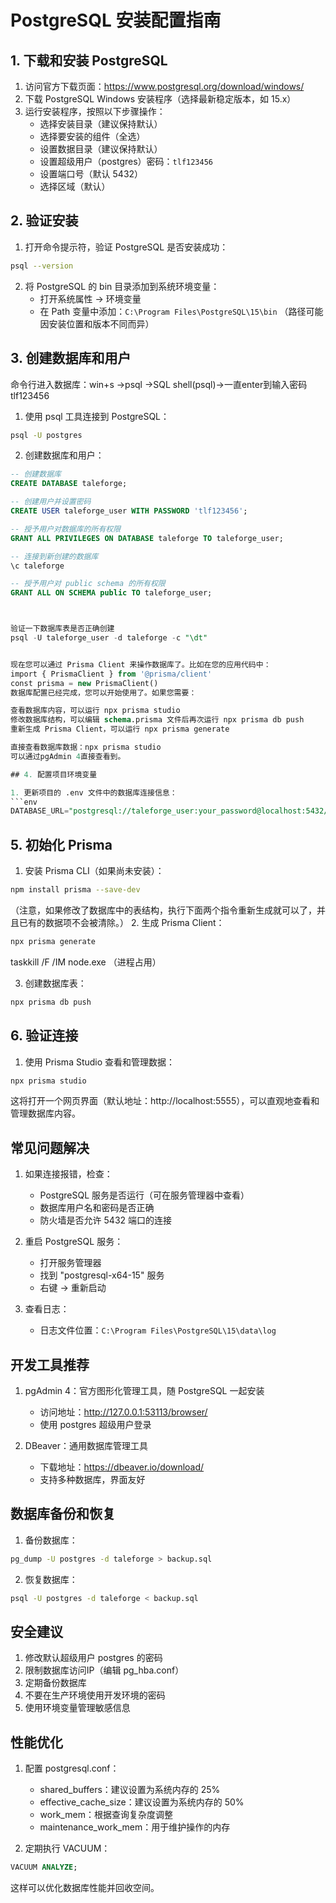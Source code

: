 # PostgreSQL 安装配置指南

## 1. 下载和安装 PostgreSQL

1. 访问官方下载页面：https://www.postgresql.org/download/windows/
2. 下载 PostgreSQL Windows 安装程序（选择最新稳定版本，如 15.x）
3. 运行安装程序，按照以下步骤操作：
   - 选择安装目录（建议保持默认）
   - 选择要安装的组件（全选）
   - 设置数据目录（建议保持默认）
   - 设置超级用户（postgres）密码：`tlf123456`
   - 设置端口号（默认 5432）
   - 选择区域（默认）

## 2. 验证安装

1. 打开命令提示符，验证 PostgreSQL 是否安装成功：
```bash
psql --version
```

2. 将 PostgreSQL 的 bin 目录添加到系统环境变量：
   - 打开系统属性 -> 环境变量
   - 在 Path 变量中添加：`C:\Program Files\PostgreSQL\15\bin`
   （路径可能因安装位置和版本不同而异）

## 3. 创建数据库和用户

命令行进入数据库：win+s  ->psql  ->SQL shell(psql)->一直enter到输入密码 tlf123456

1. 使用 psql 工具连接到 PostgreSQL：
```bash
psql -U postgres
```

2. 创建数据库和用户：
```sql
-- 创建数据库
CREATE DATABASE taleforge;

-- 创建用户并设置密码
CREATE USER taleforge_user WITH PASSWORD 'tlf123456';

-- 授予用户对数据库的所有权限
GRANT ALL PRIVILEGES ON DATABASE taleforge TO taleforge_user;

-- 连接到新创建的数据库
\c taleforge

-- 授予用户对 public schema 的所有权限
GRANT ALL ON SCHEMA public TO taleforge_user;



验证一下数据库表是否正确创建
psql -U taleforge_user -d taleforge -c "\dt"


现在您可以通过 Prisma Client 来操作数据库了。比如在您的应用代码中：
import { PrismaClient } from '@prisma/client'
const prisma = new PrismaClient()
数据库配置已经完成，您可以开始使用了。如果您需要：

查看数据库内容，可以运行 npx prisma studio
修改数据库结构，可以编辑 schema.prisma 文件后再次运行 npx prisma db push
重新生成 Prisma Client，可以运行 npx prisma generate

直接查看数据库数据：npx prisma studio
可以通过pgAdmin 4直接查看到。

## 4. 配置项目环境变量

1. 更新项目的 .env 文件中的数据库连接信息：
```env
DATABASE_URL="postgresql://taleforge_user:your_password@localhost:5432/taleforge"
```

## 5. 初始化 Prisma

1. 安装 Prisma CLI（如果尚未安装）：
```bash
npm install prisma --save-dev
```

（注意，如果修改了数据库中的表结构，执行下面两个指令重新生成就可以了，并且已有的数据项不会被清除。）
2. 生成 Prisma Client：
```bash
npx prisma generate
```
taskkill /F /IM node.exe  （进程占用）

3. 创建数据库表：
```bash
npx prisma db push
```

## 6. 验证连接

1. 使用 Prisma Studio 查看和管理数据：
```bash
npx prisma studio
```
这将打开一个网页界面（默认地址：http://localhost:5555），可以直观地查看和管理数据库内容。

## 常见问题解决

1. 如果连接报错，检查：
   - PostgreSQL 服务是否运行（可在服务管理器中查看）
   - 数据库用户名和密码是否正确
   - 防火墙是否允许 5432 端口的连接

2. 重启 PostgreSQL 服务：
   - 打开服务管理器
   - 找到 "postgresql-x64-15" 服务
   - 右键 -> 重新启动

3. 查看日志：
   - 日志文件位置：`C:\Program Files\PostgreSQL\15\data\log`

## 开发工具推荐

1. pgAdmin 4：官方图形化管理工具，随 PostgreSQL 一起安装
   - 访问地址：http://127.0.0.1:53113/browser/
   - 使用 postgres 超级用户登录

2. DBeaver：通用数据库管理工具
   - 下载地址：https://dbeaver.io/download/
   - 支持多种数据库，界面友好

## 数据库备份和恢复

1. 备份数据库：
```bash
pg_dump -U postgres -d taleforge > backup.sql
```

2. 恢复数据库：
```bash
psql -U postgres -d taleforge < backup.sql
```

## 安全建议

1. 修改默认超级用户 postgres 的密码
2. 限制数据库访问IP（编辑 pg_hba.conf）
3. 定期备份数据库
4. 不要在生产环境使用开发环境的密码
5. 使用环境变量管理敏感信息

## 性能优化

1. 配置 postgresql.conf：
   - shared_buffers：建议设置为系统内存的 25%
   - effective_cache_size：建议设置为系统内存的 50%
   - work_mem：根据查询复杂度调整
   - maintenance_work_mem：用于维护操作的内存

2. 定期执行 VACUUM：
```sql
VACUUM ANALYZE;
```

这样可以优化数据库性能并回收空间。
